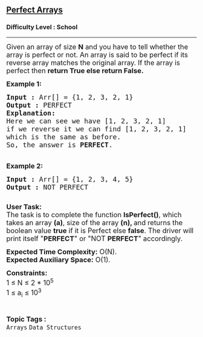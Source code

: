 <h2><a href="https://practice.geeksforgeeks.org/problems/perfect-arrays4645/1?page=1&difficulty[]=-2&category[]=Arrays&sortBy=accuracy">Perfect Arrays</a></h2><h3>Difficulty Level : School</h3><hr><div class="problems_problem_content__Xm_eO"><p><span style="font-size:18px">Given an array of size <strong>N</strong> and you have to tell whether the array is perfect or not. An array is said to be perfect if its reverse array matches the original array.&nbsp;If the array is perfect then <strong>return True else return False.</strong></span></p>

<p><span style="font-size:18px"><strong>Example 1:</strong></span></p>

<pre><span style="font-size:18px"><strong>Input :</strong> Arr[] = {1, 2, 3, 2, 1}
<strong>Output :</strong> PERFECT
<strong>Explanation:
</strong>Here we can see we have [1, 2, 3, 2, 1] 
if we reverse it we can find [1, 2, 3, 2, 1]
which is the same as before.
So, the answer is <strong>PERFECT</strong>.

</span></pre>

<p><span style="font-size:18px"><strong>Example 2:</strong></span></p>

<pre><span style="font-size:18px"><strong>Input :</strong> Arr[] = {1, 2, 3, 4, 5}
<strong>Output :</strong> NOT PERFECT
</span></pre>

<p><br>
<span style="font-size:18px"><strong>User Task:</strong><br>
The task is to complete the function <strong>IsPerfect()</strong>, which takes an&nbsp;array <strong>(a)</strong>, size of the array <strong>(n), </strong>and returns the boolean value <strong>true</strong> if it is Perfect else <strong>false</strong>. The driver will print itself "<strong>PERFECT</strong>" or "NOT <strong>PERFECT</strong>" accordingly.</span></p>

<p><span style="font-size:18px"><strong>Expected Time Complexity:</strong>&nbsp;O(N).<br>
<strong>Expected Auxiliary Space:</strong>&nbsp;O(1).</span></p>

<p><span style="font-size:18px"><strong>Constraints:</strong><br>
1 ≤ N ≤ 2 * 10<sup>5</sup><br>
1 ≤ a<sub>i</sub> ≤ 10<sup>3</sup></span></p>
</div><br><p><span style=font-size:18px><strong>Topic Tags : </strong><br><code>Arrays</code>&nbsp;<code>Data Structures</code>&nbsp;